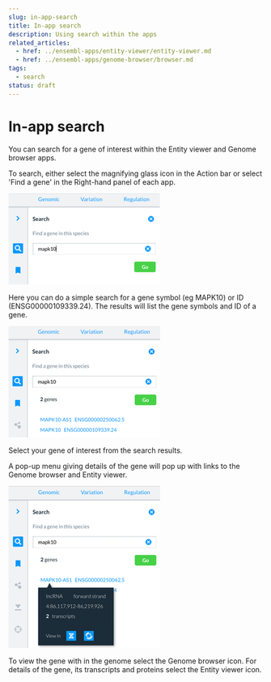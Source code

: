 ```yaml
---
slug: in-app-search
title: In-app search
description: Using search within the apps
related_articles:
  - href: ../ensembl-apps/entity-viewer/entity-viewer.md
  - href: ../ensembl-apps/genome-browser/browser.md
tags:
  - search
status: draft
---
```


# In-app search

You can search for a gene of interest within the Entity viewer and Genome browser apps.

To search, either select the magnifying glass icon in the Action bar or select 'Find a gene' in the Right-hand panel of each app.

![](media/in-app-search.png)

Here you can do a simple search for a gene symbol (eg MAPK10) or ID (ENSG00000109339.24). The results will list the gene symbols and ID of a gene. 

![](media/in-app-search-results.png)

Select your gene of interest from the search results.

A pop-up menu giving details of the gene will pop up with links to the Genome browser and Entity viewer.

![](media/in-app-search-z-menu.png)

To view the gene with in the genome select the Genome browser icon. For details of the gene, its transcripts and proteins select the Entity viewer icon.


